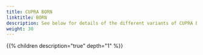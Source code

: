 ```yaml
---
title: CUPRA BORN
linktitle: BORN
description: See below for details of the different variants of CUPRA BORN
weight: 30
---
```

{{% children description="true" depth="1" %}}
